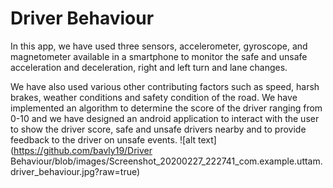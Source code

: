 # Driver Behaviour
In this app, we have used three sensors, accelerometer, gyroscope, and magnetometer available in a smartphone to monitor the safe and unsafe acceleration and deceleration, right and left turn and lane changes. 

We have also used various other contributing factors such as speed, harsh brakes, weather conditions and safety condition of the road. 
We have implemented an algorithm to determine the score of the driver ranging from 0-10 and we have designed an android application to interact with the user to show the driver score, safe and unsafe drivers nearby and to provide feedback to the driver on unsafe events.
![alt text](https://github.com/bavly19/Driver Behaviour/blob/images/Screenshot_20200227_222741_com.example.uttam.driver_behaviour.jpg?raw=true)
